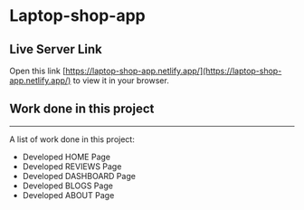 # Laptop-shop-app

## Live Server Link

Open this link [https://laptop-shop-app.netlify.app/](https://laptop-shop-app.netlify.app/) to view it in your browser.
## Work done in this project
***
A list of work done in this project:
* Developed HOME Page
* Developed REVIEWS Page
* Developed DASHBOARD Page
* Developed BLOGS Page
* Developed ABOUT Page